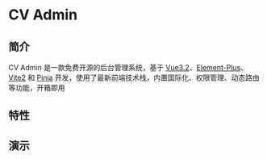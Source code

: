 # CV Admin

## 简介

CV Admin 是一款免费开源的后台管理系统，基于 [Vue3.2](https://github.com/vuejs/vue)、[Element-Plus](https://github.com/element-plus/element-plus)、[Vite2](https://github.com/vitejs/vite) 和 [Pinia](https://github.com/vuejs/pinia) 开发，使用了最新前端技术栈，内置国际化、权限管理、动态路由等功能，开箱即用

## 特性

## 演示
